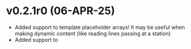 # v0.2.1r0 (06-APR-25)
- Added support to template placeholder arrays! It may be useful when making dynamic content (like reading lines passing at a station)
- Added support to 